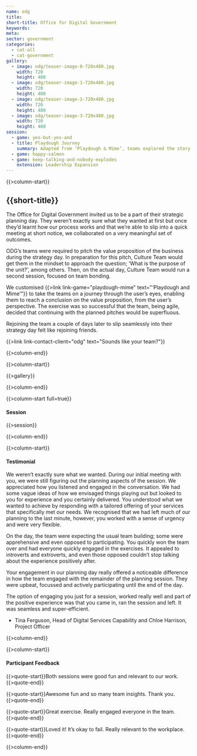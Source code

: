 ```yaml
---
name: odg
title:
short-title: Office for Digital Government
keywords:
meta:
sector: government
categories:
  - cat-all
  - cat-government
gallery:
  - image: odg/teaser-image-0-720x480.jpg
    width: 720
    height: 480
  - image: odg/teaser-image-1-720x480.jpg
    width: 720
    height: 480
  - image: odg/teaser-image-2-720x480.jpg
    width: 720
    height: 480
  - image: odg/teaser-image-3-720x480.jpg
    width: 720
    height: 480
session:
  - game: yes-but-yes-and
  - title: Playdough Journey
    summary: Adapted from ‘Playdough & Mime’, teams explored the story of a particular character and the way they interacted with government services. From there, they examined the core needs of that user and then presented the unit’s value proposition with graphical and verbal components. This game is a great introduction to design thinking, for those unfamiliar with the principles and processes.
  - game: happy-salmon
  - game: keep-talking-and-nobody-explodes 
    extension: Leadership Expansion
---
```

{{>column-start}}

## {{short-title}}

The Office for Digital Government invited us to be a part of their strategic planning day. They weren’t exactly sure what they wanted at first but once they’d learnt how our process works and that we’re able to slip into a quick meeting at short notice, we collaborated on a very meaningful set of outcomes.

ODG’s teams were required to pitch the value proposition of the business during the strategy day. In preparation for this pitch, Culture Team would get them in the mindset to approach the question; ‘What is the purpose of the unit?’, among others. Then, on the actual day, Culture Team would run a second session, focused on team bonding.

We customised {{>link link-game="playdough-mime" text="‘Playdough and Mime’"}} to take the teams on a journey through the user’s eyes, enabling them to reach a conclusion on the value proposition, from the user’s perspective. The exercise was so successful that the team, being agile, decided that continuing with the planned pitches would be superfluous.

Rejoining the team a couple of days later to slip seamlessly into their strategy day felt like rejoining friends.

{{>link link-contact-client="odg" text="Sounds like your team?"}}

{{>column-end}}

{{>column-start}}

{{>gallery}}

{{>column-end}}

{{>column-start full=true}}

#### Session

{{>session}}

{{>column-end}}

{{>column-start}}

#### Testimonial

We weren’t exactly sure what we wanted. During our initial meeting with you, we were still figuring out the planning aspects of the session. We appreciated how you listened and engaged in the conversation.  We had some vague ideas of how we envisaged things playing out but looked to you for experience and you certainly delivered. You understood what we wanted to achieve by responding with a tailored offering of your services that specifically met our needs. We recognised that we had left much of our planning to the last minute, however, you worked with a sense of urgency and were very flexible.
 
On the day, the team were expecting the usual team building; some were apprehensive and even opposed to participating. You quickly won the team over and had everyone quickly engaged in the exercises. It appealed to introverts and extroverts, and even those opposed couldn’t stop talking about the experience positively after.  
 
Your engagement in our planning day really offered a noticeable difference in how the team engaged with the remainder of the planning session. They were upbeat, focussed and actively participating until the end of the day.
 
The option of engaging you just for a session, worked really well and part of the positive experience was that you came in, ran the session and left. It was seamless and super-efficient.
 
* Tina Ferguson, Head of Digital Services Capability and Chloe Harrison, Project Officer

{{>column-end}}

{{>column-start}}

#### Participant Feedback

{{>quote-start}}Both sessions were good fun and relevant to our work.{{>quote-end}}

{{>quote-start}}Awesome fun and so many team insights. Thank you.{{>quote-end}}

{{>quote-start}}Great exercise. Really engaged everyone in the team.{{>quote-end}}

{{>quote-start}}Loved it! It’s okay to fail. Really relevant to the workplace.{{>quote-end}}

{{>column-end}}